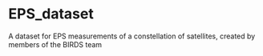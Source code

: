 # EPS_dataset
 A dataset for EPS measurements of a constellation of satellites, created by members of the BIRDS team
